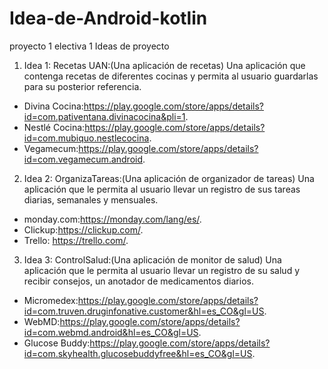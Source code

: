 # Idea-de-Android-kotlin
proyecto 1 electiva 1
Ideas de proyecto
1. Idea 1: Recetas UAN:(Una aplicación de recetas)
Una aplicación que contenga recetas de diferentes cocinas y permita al usuario guardarlas para su posterior referencia.
- Divina Cocina:https://play.google.com/store/apps/details?id=com.pativentana.divinacocina&pli=1.
- Nestlé Cocina:https://play.google.com/store/apps/details?id=com.mubiquo.nestlecocina.
- Vegamecum:https://play.google.com/store/apps/details?id=com.vegamecum.android.

2. Idea 2: OrganizaTareas:(Una aplicación de organizador de tareas)
Una aplicación que le permita al usuario llevar un registro de sus tareas diarias, semanales y mensuales.
- monday.com:https://monday.com/lang/es/.
- Clickup:https://clickup.com/.
- Trello: https://trello.com/.

3. Idea 3: ControlSalud:(Una aplicación de monitor de salud)
Una aplicación que le permita al usuario llevar un registro de su salud y recibir consejos, un anotador de medicamentos diarios.
- Micromedex:https://play.google.com/store/apps/details?id=com.truven.druginfonative.customer&hl=es_CO&gl=US.
- WebMD:https://play.google.com/store/apps/details?id=com.webmd.android&hl=es_CO&gl=US.
- Glucose Buddy:https://play.google.com/store/apps/details?id=com.skyhealth.glucosebuddyfree&hl=es_CO&gl=US.
